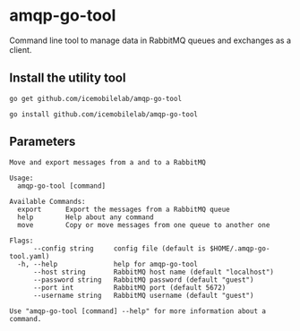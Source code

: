 # amqp-go-tool

Command line tool to manage data in RabbitMQ queues and exchanges as a client.

## Install the utility tool

```
go get github.com/icemobilelab/amqp-go-tool

go install github.com/icemobilelab/amqp-go-tool
```

## Parameters

```
Move and export messages from a and to a RabbitMQ

Usage:
  amqp-go-tool [command]

Available Commands:
  export      Export the messages from a RabbitMQ queue
  help        Help about any command
  move        Copy or move messages from one queue to another one

Flags:
      --config string     config file (default is $HOME/.amqp-go-tool.yaml)
  -h, --help              help for amqp-go-tool
      --host string       RabbitMQ host name (default "localhost")
      --password string   RabbitMQ password (default "guest")
      --port int          RabbitMQ port (default 5672)
      --username string   RabbitMQ username (default "guest")

Use "amqp-go-tool [command] --help" for more information about a command.
```
